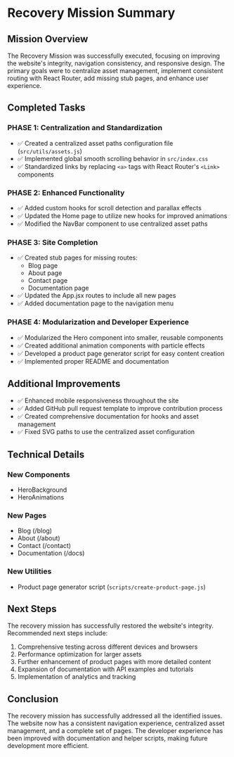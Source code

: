 # Recovery Mission Summary

## Mission Overview

The Recovery Mission was successfully executed, focusing on improving the website's integrity, navigation consistency, and responsive design. The primary goals were to centralize asset management, implement consistent routing with React Router, add missing stub pages, and enhance user experience.

## Completed Tasks

### PHASE 1: Centralization and Standardization

- ✅ Created a centralized asset paths configuration file (`src/utils/assets.js`)
- ✅ Implemented global smooth scrolling behavior in `src/index.css`
- ✅ Standardized links by replacing `<a>` tags with React Router's `<Link>` components

### PHASE 2: Enhanced Functionality 

- ✅ Added custom hooks for scroll detection and parallax effects
- ✅ Updated the Home page to utilize new hooks for improved animations
- ✅ Modified the NavBar component to use centralized asset paths

### PHASE 3: Site Completion

- ✅ Created stub pages for missing routes:
  - Blog page
  - About page
  - Contact page
  - Documentation page
- ✅ Updated the App.jsx routes to include all new pages
- ✅ Added documentation page to the navigation menu

### PHASE 4: Modularization and Developer Experience

- ✅ Modularized the Hero component into smaller, reusable components
- ✅ Created additional animation components with particle effects
- ✅ Developed a product page generator script for easy content creation
- ✅ Implemented proper README and documentation

## Additional Improvements

- ✅ Enhanced mobile responsiveness throughout the site
- ✅ Added GitHub pull request template to improve contribution process
- ✅ Created comprehensive documentation for hooks and asset management
- ✅ Fixed SVG paths to use the centralized asset configuration

## Technical Details

### New Components
- HeroBackground
- HeroAnimations

### New Pages
- Blog (/blog)
- About (/about)
- Contact (/contact)
- Documentation (/docs)

### New Utilities
- Product page generator script (`scripts/create-product-page.js`)

## Next Steps

The recovery mission has successfully restored the website's integrity. Recommended next steps include:

1. Comprehensive testing across different devices and browsers
2. Performance optimization for larger assets
3. Further enhancement of product pages with more detailed content
4. Expansion of documentation with API examples and tutorials
5. Implementation of analytics and tracking

## Conclusion

The recovery mission has successfully addressed all the identified issues. The website now has a consistent navigation experience, centralized asset management, and a complete set of pages. The developer experience has been improved with documentation and helper scripts, making future development more efficient. 